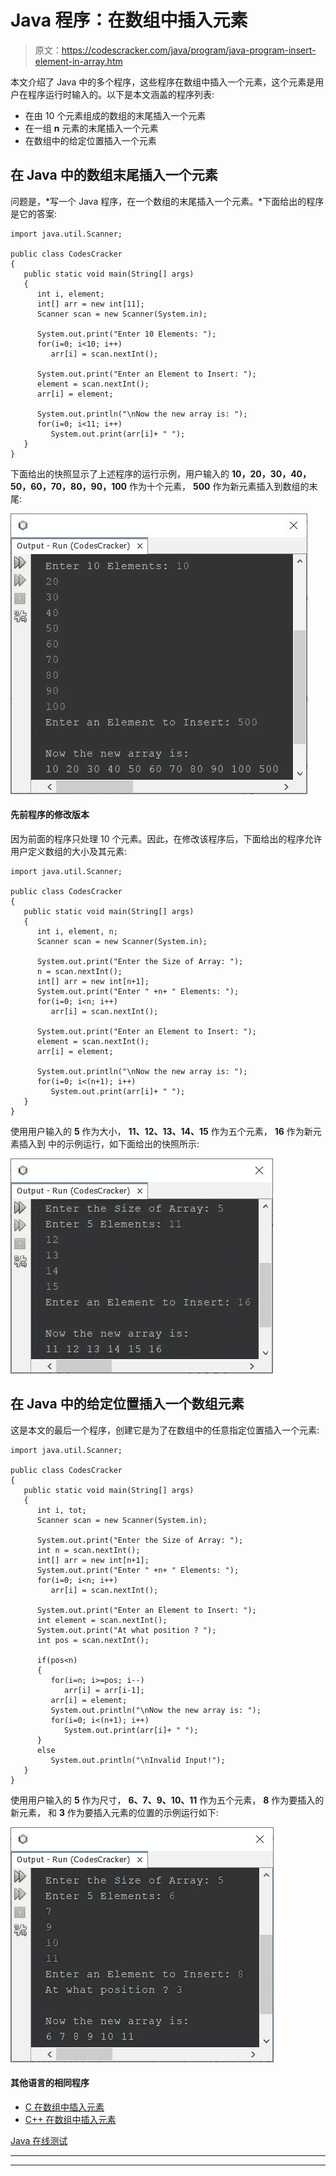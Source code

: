 # Java 程序：在数组中插入元素

> 原文：<https://codescracker.com/java/program/java-program-insert-element-in-array.htm>

本文介绍了 Java 中的多个程序，这些程序在数组中插入一个元素，这个元素是用户在程序运行时输入的。以下是本文涵盖的程序列表:

*   在由 10 个元素组成的数组的末尾插入一个元素
*   在一组 **n** 元素的末尾插入一个元素
*   在数组中的给定位置插入一个元素

## 在 Java 中的数组末尾插入一个元素

问题是，*写一个 Java 程序，在一个数组的末尾插入一个元素。*下面给出的程序是它的答案:

```
import java.util.Scanner;

public class CodesCracker
{
   public static void main(String[] args)
   {
      int i, element;
      int[] arr = new int[11];
      Scanner scan = new Scanner(System.in);

      System.out.print("Enter 10 Elements: ");
      for(i=0; i<10; i++)
         arr[i] = scan.nextInt();

      System.out.print("Enter an Element to Insert: ");
      element = scan.nextInt();
      arr[i] = element;

      System.out.println("\nNow the new array is: ");
      for(i=0; i<11; i++)
         System.out.print(arr[i]+ " ");
   }
}
```

下面给出的快照显示了上述程序的运行示例，用户输入的 **10，20，30，40，50，60，70，80，90，100** 作为十个元素， **500** 作为新元素插入到数组的末尾:

![java insert element at end of array](img/52c44c428c143bde2ffd40c1a256952e.png)

#### 先前程序的修改版本

因为前面的程序只处理 10 个元素。因此，在修改该程序后，下面给出的程序允许用户定义数组的大小及其元素:

```
import java.util.Scanner;

public class CodesCracker
{
   public static void main(String[] args)
   {
      int i, element, n;
      Scanner scan = new Scanner(System.in);

      System.out.print("Enter the Size of Array: ");
      n = scan.nextInt();
      int[] arr = new int[n+1];
      System.out.print("Enter " +n+ " Elements: ");
      for(i=0; i<n; i++)
         arr[i] = scan.nextInt();

      System.out.print("Enter an Element to Insert: ");
      element = scan.nextInt();
      arr[i] = element;

      System.out.println("\nNow the new array is: ");
      for(i=0; i<(n+1); i++)
         System.out.print(arr[i]+ " ");
   }
}
```

使用用户输入的 **5** 作为大小， **11、12、13、14、15** 作为五个元素， **16** 作为新元素插入到 中的示例运行，如下面给出的快照所示:

![insert element in at end of array in java](img/18d9be2ee9bc1ec37adbd77ea06195e5.png)

## 在 Java 中的给定位置插入一个数组元素

这是本文的最后一个程序，创建它是为了在数组中的任意指定位置插入一个元素:

```
import java.util.Scanner;

public class CodesCracker
{
   public static void main(String[] args)
   {
      int i, tot;
      Scanner scan = new Scanner(System.in);

      System.out.print("Enter the Size of Array: ");
      int n = scan.nextInt();
      int[] arr = new int[n+1];
      System.out.print("Enter " +n+ " Elements: ");
      for(i=0; i<n; i++)
         arr[i] = scan.nextInt();

      System.out.print("Enter an Element to Insert: ");
      int element = scan.nextInt();
      System.out.print("At what position ? ");
      int pos = scan.nextInt();

      if(pos<n)
      {
         for(i=n; i>=pos; i--)
            arr[i] = arr[i-1];
         arr[i] = element;
         System.out.println("\nNow the new array is: ");
         for(i=0; i<(n+1); i++)
            System.out.print(arr[i]+ " ");
      }
      else
         System.out.println("\nInvalid Input!");
   }
}
```

使用用户输入的 **5** 作为尺寸， **6、7、9、10、11** 作为五个元素， **8** 作为要插入的新元素， 和 **3** 作为要插入元素的位置的示例运行如下:

![java insert element in array at given position](img/e3ed00476652c282da66a109878e2943.png)

#### 其他语言的相同程序

*   [C 在数组中插入元素](/c/program/c-program-insert-element-in-array.htm)
*   [C++ 在数组中插入元素](/cpp/program/cpp-program-insert-element-in-array.htm)

[Java 在线测试](/exam/showtest.php?subid=1)

* * *

* * *